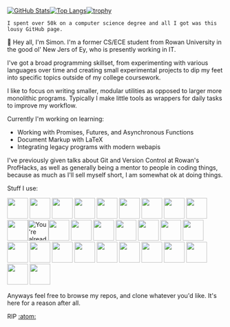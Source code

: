 [![GitHub Stats](https://github-readme-stats.vercel.app/api?username=sthurston99&bg_color=303446&text_color=c6d0f5&icon_color=ca9ee6&title_color=81c8be)](https://github.com/anuraghazra/github-readme-stats)[![Top Langs](https://github-readme-stats.vercel.app/api/top-langs/?username=sthurston99&layout=compact&bg_color=303446&text_color=c6d0f5&icon_color=ca9ee6&title_color=81c8be)](https://github.com/anuraghazra/github-readme-stats)[![trophy](https://github-profile-trophy.vercel.app/?username=sthurston99)](https://github.com/ryo-ma/github-profile-trophy)

`I spent over 50k on a computer science degree and all I got was this lousy GitHub page.`

👋 Hey all, I'm Simon. I'm a former CS/ECE student from Rowan University in the good ol' New Jers of Ey, who is presently working in IT.

I've got a broad programming skillset, from experimenting with various languages over time and creating small experimental projects to dip my feet into specific topics outside of my college coursework.

I like to focus on writing smaller, modular utilities as opposed to larger more monolithic programs. Typically I make little tools as wrappers for daily tasks to improve my workflow.

Currently I'm working on learning:
- Working with Promises, Futures, and Asynchronous Functions
- Document Markup with LaTeX
- Integrating legacy programs with modern webapis

I've previously given talks about Git and Version Control at Rowan's ProfHacks, as well as generally being a mentor to people in coding things, because as much as I'll sell myself short, I am somewhat ok at doing things.

Stuff I use:

<a href="https://archlinux.org/"><img height="48" width="48" src="https://cdn.simpleicons.org/archlinux" /></a> <a href="https://autohotkey.com"><img height="48" width="48" src="https://cdn.simpleicons.org/autohotkey" /></a> <a href="https://bitwarden.com"><img height="48" width="48" src="https://cdn.simpleicons.org/bitwarden" /></a> <a href="https://www.open-std.org/jtc1/sc22/wg14/"><img height="48" width="48" src="https://cdn.simpleicons.org/c" /></a> <a href="https://isocpp.org/"><img height="48" width="48" src="https://cdn.simpleicons.org/cplusplus" /></a> <a href="https://darkreader.org/"><img height="48" width="48" src="https://cdn.simpleicons.org/darkreader" /></a> <a href="https://duckduckgo.com/"><img height="48" width="48" src="https://cdn.simpleicons.org/duckduckgo" /></a> <img height="48" width="48" src="https://cdn.simpleicons.org/dungeonsanddragons" /> <a href="https://www.mozilla.org/en-US/firefox/new/"><img height="48" width="48" src="https://cdn.simpleicons.org/firefoxbrowser" /></a> <img height="48" width="48" src="https://cdn.simpleicons.org/git" /><img height="48" width="48" src="https://cdn.simpleicons.org/github" alt="You're already here, silly!" /><a href="https://gnu.org/"><img height="48" width="48" src="https://cdn.simpleicons.org/gnu" /></a> <a href="https://gnu.org/software/bash/"><img height="48" width="48" src="https://cdn.simpleicons.org/gnubash" /></a> <a href="https://ieee.org/"><img height="48" width="48" src="https://cdn.simpleicons.org/ieee" /></a> <a href="https://latex-project.org"><img height="48" width="48" src="https://cdn.simpleicons.org/LaTeX" /></a> <a href="https://libreoffice.org/"><img height="48" width="48" src="https://cdn.simpleicons.org/libreoffice" /></a> <a href="https://notion.so/"><img height="48" width="48" src="https://cdn.simpleicons.org/notion" /></a> <a href="https://openwrt.org/"><img height="48" width="48" src="https://cdn.simpleicons.org/openwrt" /></a> <a href="https://aka.ms/pwsh"><img height="48" width="48" src="https://cdn.simpleicons.org/powershell" /></a> <a href="https://protonmail.com"><img height="48" width="48" src="https://cdn.simpleicons.org/protonmail" /></a> <a href="https://protonvpn.com/"><img height="48" width="48" src="https://cdn.simpleicons.org/protonvpn" /></a> <a href="https://python.org"><img height="48" width="48" src="https://cdn.simpleicons.org/python" /></a> <a href="https://raspberrypi.com"><img height="48" width="48" src="https://cdn.simpleicons.org/raspberrypi" /></a> <a href="https://rust-lang.org"><img height="48" width="48" src="https://cdn.simpleicons.org/rust" /></a> <a href="https://www.thinkwiki.org/wiki/Category:X60"><img height="48" width="48" src="https://cdn.simpleicons.org/thinkpad" /></a> <a href="https://github.com/gorhill/uBlock"><img height="48" width="48" src="https://cdn.simpleicons.org/ublockorigin" /></a> <a href="https://vim.org"><img height="48" width="48" src="https://cdn.simpleicons.org/vim" /></a> <a href="https://github.com/VSCodium/vscodium"><img height="48" width="48" src="https://cdn.simpleicons.org/vscodium" /></a> <a href="https://github.com/Microsoft/Terminal"><img height="48" width="48" src="https://cdn.simpleicons.org/windowsterminal" /></a>

Anyways feel free to browse my repos, and clone whatever you'd like. It's here for a reason after all.

RIP [:atom:](https://github.com/atom/atom)
